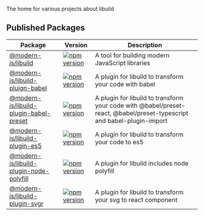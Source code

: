 The home for various projects about libuild

## Published Packages

| Package | Version | Description |
| ------- | ------- | ----------- |
| [@modern-js/libuild](./packages/libuild) | [![npm version](https://badge.fury.io/js/@modern-js%2Flibuild.svg)](https://www.npmjs.com/package/@modern-js/libuild) | A tool for building modern JavaScript libraries
| [@modern-js/libuild-pluign-babel](./packages/libuild-plugin-babel) | [![npm version](https://badge.fury.io/js/@modern-js%2Flibuild-plugin-babel.svg)](https://www.npmjs.com/package/@modern-js/libuild-plugin-babel) | A plugin for libuild to transform your code with babel 
| [@modern-js/libuild-plugin-babel-preset](./packages/libuild-plugin-babel-preset) | [![npm version](https://badge.fury.io/js/@modern-js%2Flibuild-plugin-babel-preset.svg)](https://www.npmjs.com/package/@modern-js/libuild-plugin-babel-preset) | A plugin for libuild to transform your code with @babel/preset-react, @babel/preset-typescript and babel-plugin-import
| [@modern-js/libuild-plugin-es5](./packages/libuild-plugin-es5) | [![npm version](https://badge.fury.io/js/@modern-js%2Flibuild-plugin-es5.svg)](https://www.npmjs.com/package/@modern-js/libuild-plugin-es5) | A plugin for libuild to transform your code to es5
| [@modern-js/libuild-plugin-node-polyfill](./packages/libuild-plugin-node-polyfill) | [![npm version](https://badge.fury.io/js/@modern-js%2Flibuild-plugin-node-polyfill.svg)](https://www.npmjs.com/package/@modern-js/libuild-plugin-node-polyfill) |  A plugin for libuild includes node polyfill 
| [@modern-js/libuild-plugin-svgr](./packages/libuild-plugin-svgr) | [![npm version](https://badge.fury.io/js/@modern-js%2Flibuild-plugin-svgr.svg)](https://www.npmjs.com/package/@modern-js/libuild-plugin-svgr) | A plugin for libuild to transform your svg to react component
